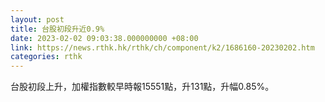 ```yaml
---
layout: post
title: 台股初段升近0.9%
date: 2023-02-02 09:03:38.000000000 +08:00
link: https://news.rthk.hk/rthk/ch/component/k2/1686160-20230202.htm
categories: rthk
---
```


台股初段上升，加權指數較早時報15551點，升131點，升幅0.85%。
